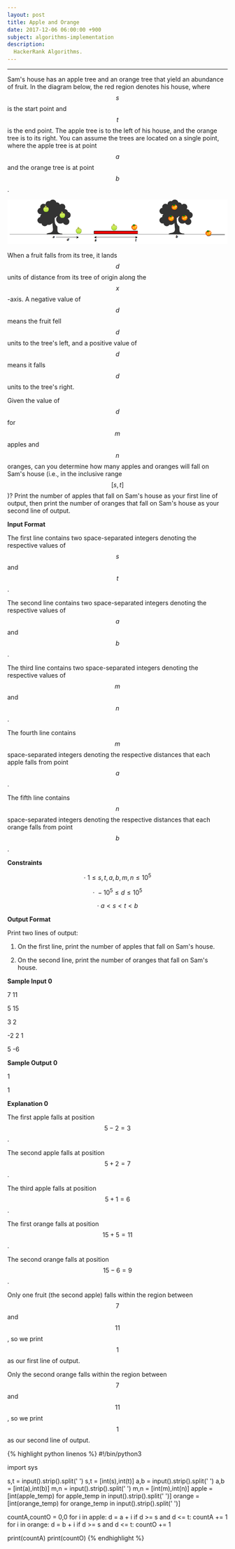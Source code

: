 ```yaml
---
layout: post
title: Apple and Orange
date: 2017-12-06 06:00:00 +900
subject: algorithms-implementation
description:
  HackerRank Algorithms.
---
```


-------
<style>
.MathJax_Display {
  text-align: left;
  color: #000;
}
.MathJax_SVG_Display {
  text-align: left !important;
}
.MathJax_SVG_Display line {
  stroke:#000;
}
.MathJax_SVG g{
  stroke:#000;
  stroke-width:2;
  fill:#000;
}
</style>

Sam's house has an apple tree and an orange tree that yield an abundance of fruit. In the diagram below, the red region denotes his house, where $$s$$ is the start point and $$t$$ is the end point. The apple tree is to the left of his house, and the orange tree is to its right. You can assume the trees are located on a single point, where the apple tree is at point $$a$$ and the orange tree is at point $$b$$.

![Appleandorange2.png](img/1474218925-f2a791d52c-Appleandorange2.png)

When a fruit falls from its tree, it lands $$d$$ units of distance from its tree of origin along the $$x$$-axis. A negative value of $$d$$ means the fruit fell $$d$$ units to the tree's left, and a positive value of $$d$$ means it falls $$d$$ units to the tree's right.

Given the value of $$d$$ for $$m$$ apples and $$n$$ oranges, can you determine how many apples and oranges will fall on Sam's house (i.e., in the inclusive range $$[s,t]$$)? Print the number of apples that fall on Sam's house as your first line of output, then print the number of oranges that fall on Sam's house as your second line of output.

__Input Format__

The first line contains two space-separated integers denoting the respective values of $$s$$ and $$t$$.

The second line contains two space-separated integers denoting the respective values of $$a$$ and $$b$$.

The third line contains two space-separated integers denoting the respective values of $$m$$ and $$n$$. 

The fourth line contains $$m$$ space-separated integers denoting the respective distances that each apple falls from point $$a$$. 

The fifth line contains $$n$$ space-separated integers denoting the respective distances that each orange falls from point $$b$$.

__Constraints__

$$\cdot \ 1 \le s,t,a,b,m,n \le 10^5$$

$$\cdot \ -10^5 \le d \le 10^5$$

$$\cdot \ a \lt s \lt t \lt b$$

__Output Format__

Print two lines of output:

1. On the first line, print the number of apples that fall on Sam's house.

2. On the second line, print the number of oranges that fall on Sam's house.

__Sample Input 0__

7 11

5 15

3 2

-2 2 1

5 -6

__Sample Output 0__

1

1

__Explanation 0__

The first apple falls at position $$5-2=3$$. 

The second apple falls at position $$5+2=7$$. 

The third apple falls at position $$5+1=6$$. 

The first orange falls at position $$15+5=11$$. 

The second orange falls at position $$15-6=9$$. 

Only one fruit (the second apple) falls within the region between $$7$$ and $$11$$, so we print $$1$$ as our first line of output. 

Only the second orange falls within the region between $$7$$ and $$11$$, so we print $$1$$ as our second line of output.


{% highlight python linenos %}
#!/bin/python3

import sys

s,t = input().strip().split(' ')
s,t = [int(s),int(t)]
a,b = input().strip().split(' ')
a,b = [int(a),int(b)]
m,n = input().strip().split(' ')
m,n = [int(m),int(n)]
apple = [int(apple_temp) for apple_temp in input().strip().split(' ')]
orange = [int(orange_temp) for orange_temp in input().strip().split(' ')]

countA,countO = 0,0
for i in apple:
    d = a + i
    if d >= s and d <= t:
        countA += 1
for i in orange:
    d = b + i
    if d >= s and d <= t:
        countO += 1
        
print(countA)
print(countO)
{% endhighlight %}    